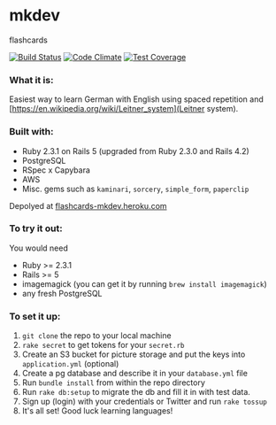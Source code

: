 # mkdev
flashcards

[![Build Status](https://travis-ci.org/PeterChudinov/flashcards.svg?branch=master)](https://travis-ci.org/PeterChudinov/flashcards) [![Code Climate](https://codeclimate.com/github/PeterChudinov/flashcards/badges/gpa.svg)](https://codeclimate.com/github/PeterChudinov/flashcards) [![Test Coverage](https://codeclimate.com/github/PeterChudinov/flashcards/badges/coverage.svg)](https://codeclimate.com/github/PeterChudinov/flashcards/coverage)

### What it is:

Easiest way to learn German with English using spaced repetition and [https://en.wikipedia.org/wiki/Leitner_system](Leitner system).

### Built with:

 - Ruby 2.3.1 on Rails 5 (upgraded from Ruby 2.3.0 and Rails 4.2)
 - PostgreSQL
 - RSpec x Capybara
 - AWS
 - Misc. gems such as `kaminari`, `sorcery`, `simple_form`, `paperclip`

 Depolyed at [flashcards-mkdev.heroku.com](Heroku)

### To try it out:

You would need
 - Ruby >= 2.3.1
 - Rails >= 5
 - imagemagick (you can get it by running `brew install imagemagick`)
 - any fresh PostgreSQL

### To set it up:

1. `git clone` the repo to your local machine
2. `rake secret` to get tokens for your `secret.rb`
3. Create an S3 bucket for picture storage and put the keys into `application.yml` (optional)
4. Create a pg database and describe it in your `database.yml` file
5. Run `bundle install` from within the repo directory
6. Run `rake db:setup` to migrate the db and fill it in with test data.
7. Sign up (login) with your credentials or Twitter and run `rake tossup`
8. It's all set! Good luck learning languages!

